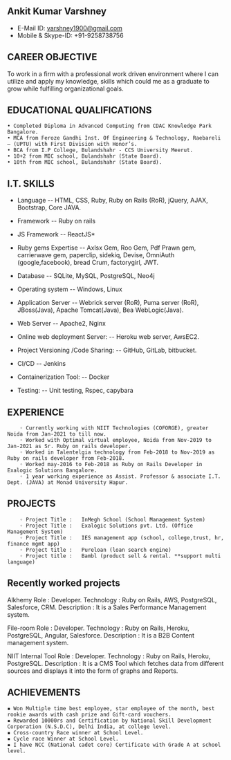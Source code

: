 
## Ankit Kumar Varshney
- E-Mail ID: varshney1900@gmail.com
- Mobile & Skype-ID: +91-9258738756


## CAREER OBJECTIVE	

To work in a firm with a professional work driven environment where I can utilize and apply my knowledge, skills which could me as a graduate to grow while fulfilling organizational goals.


## EDUCATIONAL QUALIFICATIONS	


    • Completed Diploma in Advanced Computing from CDAC Knowledge Park Bangalore.
    • MCA from Feroze Gandhi Inst. Of Engineering & Technology, Raebareli – (UPTU) with First Division with Honor’s.
    • BCA from I.P College, Bulandshahr - CCS University Meerut.
    • 10+2 from MIC school, Bulandshahr (State Board).
    • 10th from MIC school, Bulandshahr (State Board).

## I.T. SKILLS	
- Language
-- HTML, CSS, Ruby, Ruby on Rails (RoR), jQuery, AJAX, Bootstrap, Core JAVA.
- Framework
-- Ruby on rails
- JS Framework
-- ReactJS*
- Ruby gems Expertise
-- Axlsx Gem, Roo Gem, Pdf Prawn gem, carrierwave gem, paperclip, sidekiq, Devise, OmniAuth (google,facebook), bread Crum, factorygirl, JWT.
- Database
-- SQLite, MySQL, PostgreSQL, Neo4j
- Operating system
-- Windows, Linux
- Application Server
-- Webrick server (RoR), Puma server (RoR), JBoss(Java), Apache Tomcat(Java), Bea WebLogic(Java).
- Web Server
-- Apache2, Nginx
- Online web deployment Server:
-- Heroku web server, AwsEC2.
- Project Versioning /Code Sharing:
-- GitHub, GitLab, bitbucket.
- CI/CD
-- Jenkins

- Containerization Tool:
-- Docker
- Testing:
-- Unit testing, Rspec, capybara

## EXPERIENCE	


        ◦ Currently working with NIIT Technologies (COFORGE), greater Noida from Jan-2021 to till now.
        ◦ Worked with Optimal virtual employee, Noida from Nov-2019 to Jan-2021 as Sr. Ruby on rails developer.
        ◦ Worked in Talentelgia technology from Feb-2018 to Nov-2019 as Ruby on rails developer from Feb-2018.
        ◦ Worked may-2016 to Feb-2018 as Ruby on Rails Developer in Exalogic Solutions Bangalore.
        ◦ 1 year working experience as Assist. Professor & associate I.T. Dept. (JAVA) at Monad University Hapur.
## 	PROJECTS	
        ◦ Project Title	:	InMegh School (School Management System)
        ◦ Project Title	:	Exalogic Solutions pvt. Ltd. (Office Management System)
        ◦ Project Title	:	IES management app (school, college,trust, hr, finance mgmt app)
        ◦ Project title	:	Pureloan (loan search engine)
        ◦ Project title :   Bambl (product sell & rental. **support multi language)

## Recently worked projects

Alkhemy
Role	: Developer.
Technology	: Ruby on Rails, AWS, PostgreSQL, Salesforce, CRM. Description 	: It is a Sales Performance Management system.

File-room
Role	: Developer.
Technology	: Ruby on Rails, Heroku, PostgreSQL, Angular, Salesforce. Description 	: It is a B2B Content management system.

NIIT Internal Tool
Role	: Developer.
Technology	: Ruby on Rails, Heroku, PostgreSQL.
Description	 : It is a CMS Tool which fetches data from different sources and displays it into the form of graphs and Reports.



## ACHIEVEMENTS	


    ▪ Won Multiple time best employee, star employee of the month, best rookie awards with cash prize and Gift-card vouchers.
    ▪ Rewarded 10000rs and Certification by National Skill Development Corporation (N.S.D.C), Delhi India, at college level.
    ▪ Cross-country Race winner at School Level.
    ▪ Cycle race Winner at School Level.
    ▪ I have NCC (National cadet core) Certificate with Grade A at school level.
